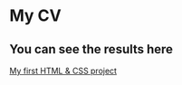 # My CV

## You can see the results here 

[My first HTML & CSS project](https://humptires.github.io/CV/)
